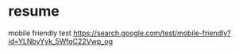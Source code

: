 # resume
mobile friendly test https://search.google.com/test/mobile-friendly?id=YLNbyYyk_5WfqC22Vwp_og
